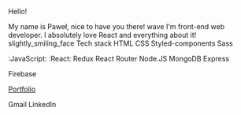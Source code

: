Hello!

My name is Paweł, nice to have you there! wave I'm front-end web developer. I absolutely love React and everything about it! slightly_smiling_face
Tech stack
HTML CSS Styled-components Sass

:JavaScript: 
:React: Redux React Router
Node.JS MongoDB Express

Firebase

[Portfolio](https://bozejewski.netlify.app/)

Gmail LinkedIn 

